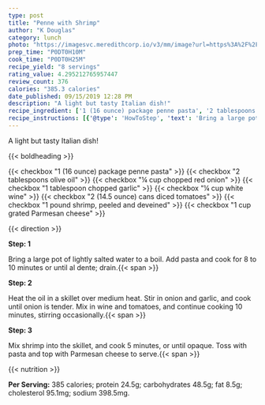 ```yaml
---
type: post
title: "Penne with Shrimp"
author: "K Douglas"
category: lunch
photo: "https://imagesvc.meredithcorp.io/v3/mm/image?url=https%3A%2F%2Fimages.media-allrecipes.com%2Fuserphotos%2F1034820.jpg"
prep_time: "P0DT0H10M"
cook_time: "P0DT0H25M"
recipe_yield: "8 servings"
rating_value: 4.295212765957447
review_count: 376
calories: "385.3 calories"
date_published: 09/15/2019 12:28 PM
description: "A light but tasty Italian dish!"
recipe_ingredient: ['1 (16 ounce) package penne pasta', '2 tablespoons olive oil', '¼ cup chopped red onion', '1 tablespoon chopped garlic', '¼ cup white wine', '2 (14.5 ounce) cans diced tomatoes', '1 pound shrimp, peeled and deveined', '1 cup grated Parmesan cheese']
recipe_instructions: [{'@type': 'HowToStep', 'text': 'Bring a large pot of lightly salted water to a boil. Add pasta and cook for 8 to 10 minutes or until al dente; drain.\n'}, {'@type': 'HowToStep', 'text': 'Heat the oil in a skillet over medium heat. Stir in onion and garlic, and cook until onion is tender. Mix in wine and tomatoes, and continue cooking 10 minutes, stirring occasionally.\n'}, {'@type': 'HowToStep', 'text': 'Mix shrimp into the skillet, and cook 5 minutes, or until opaque. Toss with pasta and top with Parmesan cheese to serve.\n'}]
---
```


A light but tasty Italian dish! 

{{< boldheading >}}

{{< checkbox "1 (16 ounce) package penne pasta" >}}
{{< checkbox "2 tablespoons olive oil" >}}
{{< checkbox "¼ cup chopped red onion" >}}
{{< checkbox "1 tablespoon chopped garlic" >}}
{{< checkbox "¼ cup white wine" >}}
{{< checkbox "2 (14.5 ounce) cans diced tomatoes" >}}
{{< checkbox "1 pound shrimp, peeled and deveined" >}}
{{< checkbox "1 cup grated Parmesan cheese" >}}


{{< direction >}}

**Step: 1**

Bring a large pot of lightly salted water to a boil. Add pasta and cook for 8 to 10 minutes or until al dente; drain.{{< span >}}

**Step: 2**

Heat the oil in a skillet over medium heat. Stir in onion and garlic, and cook until onion is tender. Mix in wine and tomatoes, and continue cooking 10 minutes, stirring occasionally.{{< span >}}

**Step: 3**

Mix shrimp into the skillet, and cook 5 minutes, or until opaque. Toss with pasta and top with Parmesan cheese to serve.{{< span >}}

{{< nutrition >}}

**Per Serving:** 385 calories; protein 24.5g; carbohydrates 48.5g; fat 8.5g; cholesterol 95.1mg; sodium 398.5mg.